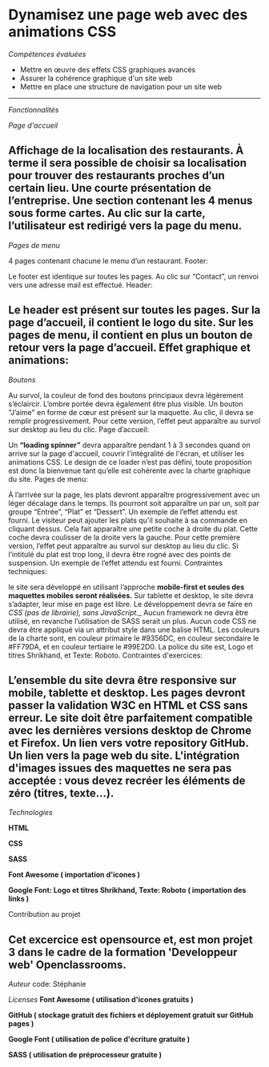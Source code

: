 # Dynamisez une page web avec des animations CSS 

*Compétences évaluées* 

* Mettre en œuvre des effets CSS graphiques avancés
* Assurer la cohérence graphique d'un site web
* Mettre en place une structure de navigation pour un site web
--------------------------------------------------------------
*Fonctionnalités*

*Page d'accueil*

Affichage de la localisation des restaurants. À terme il sera possible de choisir sa localisation pour trouver des restaurants proches d’un certain lieu.
Une courte présentation de l’entreprise.
Une section contenant les 4 menus sous forme cartes.  Au clic sur la carte, l’utilisateur est redirigé vers la page du menu.
---------------------------------------------------------------------------------------------------------------------------------------------------------
*Pages de menu*

4 pages contenant chacune le menu d’un restaurant.
Footer:

Le footer est identique sur toutes les pages.
Au clic sur “Contact”, un renvoi vers une adresse mail est effectué.
Header:

Le header est présent sur toutes les pages.
Sur la page d’accueil, il contient le logo du site.
Sur les pages de menu, il contient en plus un bouton de retour vers la page d’accueil.
Effet graphique et animations:
---------------------------------------------------------------------------------------
*Boutons*

Au survol, la couleur de fond des boutons principaux devra légèrement s’éclaircir.  L’ombre portée devra également être plus visible.
Un bouton "J’aime" en forme de cœur est présent sur la maquette.  Au clic, il devra se remplir progressivement. Pour cette version, l’effet peut apparaître au survol sur desktop au lieu du clic.
Page d’accueil:

Un __“loading spinner”__ devra apparaître pendant 1 à 3 secondes quand on arrive sur la page d'accueil, couvrir l'intégralité de l'écran, et utiliser les animations CSS. Le design de ce loader n’est pas défini, toute proposition est donc la bienvenue tant qu’elle est cohérente avec la charte graphique du site.
Pages de menu:  

À l’arrivée sur la page, les plats devront apparaître progressivement avec un léger décalage dans le temps. Ils pourront soit apparaître un par un, soit par groupe “Entrée”, “Plat” et “Dessert”. Un exemple de l’effet attendu est fourni.
Le visiteur peut ajouter les plats qu'il souhaite à sa commande en cliquant dessus. Cela fait apparaître une petite coche à droite du plat. Cette coche devra coulisser de la droite vers la gauche. Pour cette première version, l’effet peut apparaître au survol sur desktop au lieu du clic. Si l’intitulé du plat est trop long, il devra être rogné avec des points de suspension. Un exemple de l’effet attendu est fourni.
Contraintes techniques:  

le site sera développé en utilisant l’approche __mobile-first et seules des maquettes mobiles seront réalisées.__
Sur tablette et desktop, le site devra s’adapter, leur mise en page est libre.
Le développement devra se faire en __CSS (pas de librairie),_ sans JavaScript.__
Aucun framework ne devra être utilisé, en revanche l’utilisation de SASS serait un plus.
Aucun code CSS ne devra être appliqué via un attribut style dans une balise HTML.
Les couleurs de la charte sont, en couleur primaire le #9356DC, en couleur secondaire le #FF79DA, et en couleur tertiaire le #99E2D0.
La police du site est, Logo et titres Shrikhand, et Texte: Roboto.
Contraintes d'exercices:

L’ensemble du site devra être responsive sur mobile, tablette et desktop.
Les pages devront passer la validation __W3C en HTML et CSS sans erreur.__
Le site doit être parfaitement compatible avec les dernières versions desktop de Chrome et Firefox.
Un lien vers votre repository GitHub.
Un lien vers la page web du site.
L'intégration d'images issues des maquettes ne sera pas acceptée : vous devez recréer les éléments de zéro (titres, texte...).  
------------------------------------------------------------------------------------------------------------------------------
*Technologies*  

__HTML__

__CSS__  

__SASS__  

__Font Awesome ( importation d'icones )__  

__Google Font: Logo et titres Shrikhand, Texte: Roboto ( importation des links )__

Contribution au projet

Cet excercice est opensource et, est mon projet 3 dans le cadre de la formation 'Developpeur web' Openclassrooms.
-----------------------------------------------------------------------------------------------------------------
*Auteur*
code: Stéphanie

*Licenses*
__Font Awesome ( utilisation d'icones gratuits )__

__GitHub ( stockage gratuit des fichiers et déployement gratuit sur GitHub pages )__

__Google Font ( utilisation de police d'écriture gratuite )__

__SASS ( utilisation de préprocesseur gratuite )__
